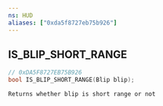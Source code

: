 ```yaml
---
ns: HUD
aliases: ["0xda5f8727eb75b926"]
---
```

## IS_BLIP_SHORT_RANGE

```c
// 0xDA5F8727EB75B926
bool IS_BLIP_SHORT_RANGE(Blip blip);
```

```
Returns whether blip is short range or not
```
